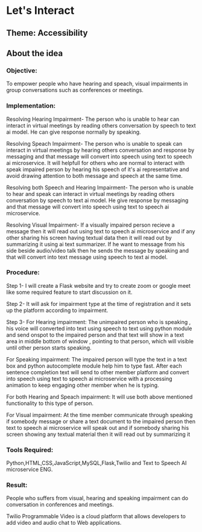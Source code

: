 # Let's Interact
## Theme: Accessibility
## About the idea
### Objective:
To empower people who have hearing and speach, visual impairments in group conversations such as conferences or meetings.

### Implementation:
Resolving Hearing Impairment- The person who is unable to hear can interact in virtual meetings by reading others conversation by speech to text ai model. He can give response normally by speaking.

Resolving Speach Impairment- The person who is unable to speak can interact in virtual meetings by hearing others conversation and response by messaging and that message will convert into speech using text to speech ai microservice. It will helpfull for others who are normal to interact with speak impaired person by hearing his speech of it's ai representative and avoid drawing attention to both message and speech at the same time.

Resolving both Speech and Hearing Impairment- The person who is unable to hear and speak can interact in virtual meetings by reading others conversation by speech to text ai model. He give response by messaging and that message will convert into speech using text to speech ai microservice.

Resolving Visual Impairment- If a visually impaired person recieve a message then it will read out using text to speech ai microservice and if any other sharing his screen having textual data then it will read out by summarizing it using ai text summarizer. If he want to message from his side beside audio/video talk then he sends the message by speaking and that will convert into text message using speech to text ai model.

### Procedure:
Step 1- I will create a Flask website and try to create zoom or google meet like some required feature to start discussion on it.

Step 2- It will ask for impairment type at the time of registration and it sets up the platform according to impairment.

Step 3- For Hearing impairment: The unimpaired person who is speaking , his voice will converted into text using speech to text using python module and send onspot to the impaired person and that text will show in a text area in middle bottom of window , pointing to that person, which will visible until other person starts speaking.

For Speaking impairment: The impaired person will type the text in a text box and python autocomplete module help him to type fast. After each sentence completion text will send to other member platform and convert into speech using text to speech ai microservice with a processing animation to keep engaging other member when he is typing.

For both Hearing and Speach impairment: It will use both above mentioned functionality to this type of person.

For Visual impairment: At the time member communicate through speaking if somebody message or share a text document to the impaired person then text to speech ai microservice will speak out and if somebody sharing his screen showing any textual material then it will read out by summarizing it

### Tools Required:
Python,HTML,CSS,JavaScript,MySQL,Flask,Twilio and Text to Speech AI microservice ENG.

### Result:
People who suffers from visual, hearing and speaking impairment can do conversation in conferences and meetings.

Twilio Programmable Video is a cloud platform that allows developers to add video and audio chat to Web applications.
